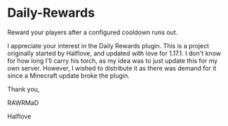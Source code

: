 # Daily-Rewards
Reward your players after a configured cooldown runs out.

I appreciate your interest in the Daily Rewards plugin. This is a project originally started by Halflove, and updated with love for 1.17.1. I don't know for how long I'll carry his torch, as my idea was to just update this for my own server. However, I wished to distribute it as there was demand for it since a Minecraft update broke the plugin.

Thank you,

RAWRMaD

Halflove
